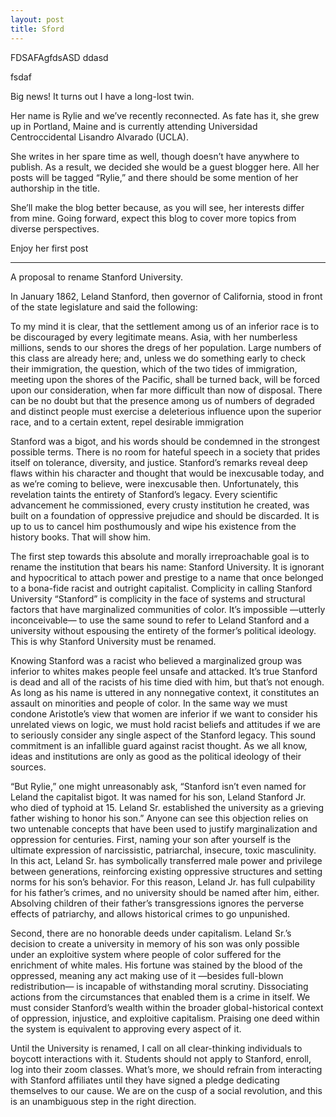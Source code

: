 ```yaml
---
layout: post
title: Sford
---
```



FDSAFAgfdsASD ddasd

 fsdaf

Big news! It turns out I have a long-lost twin.

Her name is Rylie and we’ve recently reconnected. As fate has it, she grew up in Portland, Maine and is currently attending Universidad Centroccidental Lisandro Alvarado (UCLA).

She writes in her spare time as well, though doesn’t have anywhere to publish. As a result, we decided she would be a guest blogger here. All her posts will be tagged “Rylie,” and there should be some mention of her authorship in the title.

She’ll make the blog better because, as you will see, her interests differ from mine. Going forward, expect this blog to cover more topics from diverse perspectives.

Enjoy her first post

---

A proposal to rename Stanford University.

In January 1862, Leland Stanford, then governor of California, stood in front of the state legislature and said the following:

To my mind it is clear, that the settlement among us of an inferior race is to be discouraged by every legitimate means. Asia, with her numberless millions, sends to our shores the dregs of her population. Large numbers of this class are already here; and, unless we do something early to check their immigration, the question, which of the two tides of immigration, meeting upon the shores of the Pacific, shall be turned back, will be forced upon our consideration, when far more difficult than now of disposal. There can be no doubt but that the presence among us of numbers of degraded and distinct people must exercise a deleterious influence upon the superior race, and to a certain extent, repel desirable immigration

Stanford was a bigot, and his words should be condemned in the strongest possible terms. There is no room for hateful speech in a society that prides itself on tolerance, diversity, and justice. Stanford’s remarks reveal deep flaws within his character and thought that would be inexcusable today, and as we’re coming to believe, were inexcusable then. Unfortunately, this revelation taints the entirety of Stanford’s legacy. Every scientific advancement he commissioned, every crusty institution he created, was built on a foundation of oppressive prejudice and should be discarded. It is up to us to cancel him posthumously and wipe his existence from the history books. That will show him.

The first step towards this absolute and morally irreproachable goal is to rename the institution that bears his name: Stanford University. It is ignorant and hypocritical to attach power and prestige to a name that once belonged to a bona-fide racist and outright capitalist. Complicity in calling Stanford University “Stanford” is complicity in the face of systems and structural factors that have marginalized communities of color. It’s impossible —utterly inconceivable— to use the same sound to refer to Leland Stanford and a university without espousing the entirety of the former’s political ideology. This is why Stanford University must be renamed.

Knowing Stanford was a racist who believed a marginalized group was inferior to whites makes people feel unsafe and attacked. It’s true Stanford is dead and all of the racists of his time died with him, but that’s not enough. As long as his name is uttered in any nonnegative context, it constitutes an assault on minorities and people of color. In the same way we must condone Aristotle’s view that women are inferior if we want to consider his unrelated views on logic, we must hold racist beliefs and attitudes if we are to seriously consider any single aspect of the Stanford legacy. This sound commitment is an infallible guard against racist thought. As we all know, ideas and institutions are only as good as the political ideology of their sources.

“But Rylie,” one might unreasonably ask, “Stanford isn’t even named for Leland the capitalist bigot. It was named for his son, Leland Stanford Jr. who died of typhoid at 15. Leland Sr. established the university as a grieving father wishing to honor his son.” Anyone can see this objection relies on two untenable concepts that have been used to justify marginalization and oppression for centuries. First, naming your son after yourself is the ultimate expression of narcissistic, patriarchal, insecure, toxic masculinity. In this act, Leland Sr. has symbolically transferred male power and privilege between generations, reinforcing existing oppressive structures and setting norms for his son’s behavior. For this reason, Leland Jr. has full culpability for his father’s crimes, and no university should be named after him, either. Absolving children of their father’s transgressions ignores the perverse effects of patriarchy, and allows historical crimes to go unpunished.

Second, there are no honorable deeds under capitalism. Leland Sr.’s decision to create a university in memory of his son was only possible under an exploitive system where people of color suffered for the enrichment of white males. His fortune was stained by the blood of the oppressed, meaning any act making use of it —besides full-blown redistribution— is incapable of withstanding moral scrutiny. Dissociating actions from the circumstances that enabled them is a crime in itself. We must consider Stanford’s wealth within the broader global-historical context of oppression, injustice, and exploitive capitalism. Praising one deed within the system is equivalent to approving every aspect of it.

Until the University is renamed, I call on all clear-thinking individuals to boycott interactions with it. Students should not apply to Stanford, enroll, log into their zoom classes. What’s more, we should refrain from interacting with Stanford affiliates until they have signed a pledge dedicating themselves to our cause. We are on the cusp of a social revolution, and this is an unambiguous step in the right direction.
